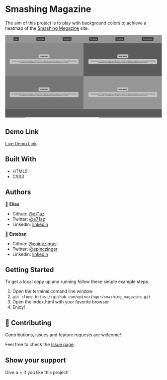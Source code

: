 # Smashing Magazine

 The aim of this project is to play with background colors to achieve a heatmap of the [Smashing Megazine](https://www.smashingmagazine.com/) site.

![screenshot](./assets/screenshot.jpeg)

## Demo Link

[Live Demo Link](https://raw.githack.com/epinczinger/smashing_magazine/design/index.html).

## Built With

- HTML5
- CSS3

## Authors

👤 **Elias**

- Github: [@e71az](https://github.com/e71az)
- Twitter: [@e71az](https://twitter.com/e71az)
- Linkedin: [linkedin](https://www.linkedin.com/in/elias-casta%C3%B1eda-17a771115/)

👤 **Esteban**

- Github: [@epinczinger](https://github.com/epinczinger)
- Twitter: [@epinczinger](https://twitter.com/epinczinger)
- Linkedin: [linkedin](https://www.linkedin.com/in/esteban-pinczinger-busai-ab49a254/?originalSubdomain=ar)

## Getting Started

To get a local copy up and running follow these simple example steps.

1. Open the terminal comand line window
2. `git clone https://github.com/epinczinger/smashing_magazine.git`
3. Open the index.html with your favorite browser
4. Enjoy!

## 🤝 Contributing

Contributions, issues and feature requests are welcome!

Feel free to check the [Issue page](https://github.com/epinczinger/smashing_magazine/issues).

## Show your support

Give a ⭐️ if you like this project!
